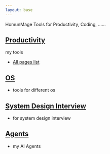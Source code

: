 ```yaml
---
layout: base
---
```


HomunMage Tools for Productivity, Coding, ......


## [Productivity](./Productivity/)
my tools
 * [All pages list](./all)

## [OS](./OS/)
 * tools for different os

## [System Design Interview](/SDI/)
* for system design interview

## [Agents](/Agents/)
* my AI Agents